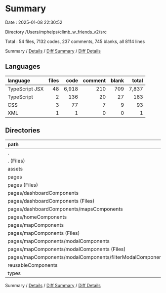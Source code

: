 # Summary

Date : 2025-01-08 22:30:52

Directory /Users/mphelps/climb_w_friends_v2/src

Total : 54 files, 7132 codes, 237 comments, 745 blanks, all 8114 lines

Summary / [Details](details.md) / [Diff Summary](diff.md) / [Diff Details](diff-details.md)

## Languages

| language       | files |  code | comment | blank | total |
| :------------- | ----: | ----: | ------: | ----: | ----: |
| TypeScript JSX |    48 | 6,918 |     210 |   709 | 7,837 |
| TypeScript     |     2 |   136 |      20 |    27 |   183 |
| CSS            |     3 |    77 |       7 |     9 |    93 |
| XML            |     1 |     1 |       0 |     0 |     1 |

## Directories

| path                                                          | files |  code | comment | blank | total |
| :------------------------------------------------------------ | ----: | ----: | ------: | ----: | ----: |
| .                                                             |    54 | 7,132 |     237 |   745 | 8,114 |
| . (Files)                                                     |     5 |   128 |       7 |    23 |   158 |
| assets                                                        |     1 |     1 |       0 |     0 |     1 |
| pages                                                         |    32 | 5,526 |     217 |   586 | 6,329 |
| pages (Files)                                                 |     5 |   461 |      15 |    75 |   551 |
| pages/dashboardComponents                                     |     6 |   908 |      30 |   100 | 1,038 |
| pages/dashboardComponents (Files)                             |     4 |   615 |      27 |    79 |   721 |
| pages/dashboardComponents/mapsComponents                      |     2 |   293 |       3 |    21 |   317 |
| pages/homeComponents                                          |     1 |    48 |       0 |     3 |    51 |
| pages/mapComponents                                           |    20 | 4,109 |     172 |   408 | 4,689 |
| pages/mapComponents (Files)                                   |    12 | 2,533 |     126 |   236 | 2,895 |
| pages/mapComponents/modalComponents                           |     8 | 1,576 |      46 |   172 | 1,794 |
| pages/mapComponents/modalComponents (Files)                   |     7 | 1,436 |      44 |   163 | 1,643 |
| pages/mapComponents/modalComponents/filterModalComponents.tsx |     1 |   140 |       2 |     9 |   151 |
| reusableComponents                                            |    14 | 1,334 |      13 |   113 | 1,460 |
| types                                                         |     2 |   143 |       0 |    23 |   166 |

Summary / [Details](details.md) / [Diff Summary](diff.md) / [Diff Details](diff-details.md)
